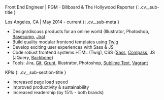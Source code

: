 Front End Engineer \| PGM - Billboard & The Hollywood Reporter
{: .cv__sub-title }

Los Angeles, CA \| May 2014 - current
{: .cv__sub-meta }

- Design/discuss products for an online world (Illustrator, Photoshop, [Basecamp](//basecamp.com/), [Jira](//www.atlassian.com/software/jira))
- Build quality modular frontend templates using [Twig](//twig.sensiolabs.org/)
- Develop exciting user experiences with Sass & JS
- Code robust frontend systems HTML (Twig), CSS ([Sass](//sass-lang.com/), [Compass](//compass-style.org/), JS (JQuery, [Backbone](//backbonejs.org/))
- Tools: Jira, [Git](//git-scm.com/), [Grunt](//gruntjs.com/), Illustrator, Photoshop, [Sublime Text](//www.sublimetext.com/3), [Vagrant](//www.vagrantup.com/)


KPIs
{: .cv__sub-section-title }

- Increased page load speed
- Improved productivity & sustainability
- Increased readership (by 15% \- both brands)